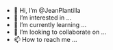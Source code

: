 - 👋 Hi, I’m @JeanPlantilla
- 👀 I’m interested in ...
- 🌱 I’m currently learning ...
- 💞️ I’m looking to collaborate on ...
- 📫 How to reach me ...

<!---
JeanPlantilla/JeanPlantilla is a ✨ special ✨ repository because its `README.md` (this file) appears on your GitHub profile.
You can click the Preview link to take a look at your changes.
--->
